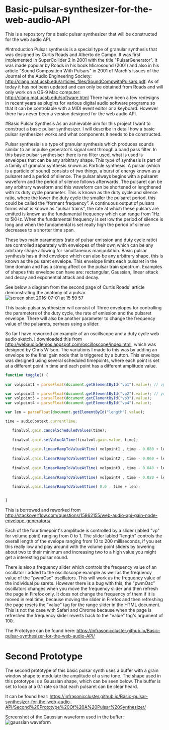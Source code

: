 # Basic-pulsar-synthesizer-for-the-web-audio-API
This is a repository for a basic pulsar synthesizer that will be constructed for the web audio API. 

#Introduction
Pulsar synthesis is a special type of granular synthesis that was designed by Curtis Roads and Alberto de Campo. It was first implemented in SuperCollider 2 in 2001 with the title "PulsarGenerator". It was made popular by Roads in his book Microsound (2001) and also in his article "Sound Composition With Pulsars" in 2001 of March's issues of the Journal of the Audio Engineering Society: http://clang.mat.ucsb.edu/articles_files/SoundCompwithPulsars.pdf.
As of today it has not been updated and can only be obtained from Roads and will only work on a OS-9 Mac computer:
http://clang.mat.ucsb.edu/software.html
There have been a few redesigns in recent years as plugins for various digital audio software programs so that it can be controlable with a MIDI event editor or a keyboard. However there has never been a version designed for the web audio API.  

#Basic Pulsar Synthesis
As an achievable aim for this project I want to construct a basic pulsar synthesizer. I will describe in detail how a basic pulsar synthesizer works and what components it needs to be constructed. 

Pulsar synthesis is a type of granular synthesis which produces sounds similar to an impulse generator’s signal sent through a band pass filter. In this basic pulsar synthesiser there is no filter used, what is used is envelopes that can be any arbitrary shape. This type of synthesis is part of a family of granular synthesis known as Particle synthesis. A pulsar (which is a particle of sound) consists of two things, a burst of energy known as a pulsaret and a period of silence. The pulsar always begins with a pulsaret waveform and the period of silence follows afterwards. The pulsaret can be any arbitrary waveform and this waveform can be shortened or lengthened with its duty cycle parameter. This is known as the duty cycle and silence ratio, where the lower the duty cycle the smaller the pulsaret period, this could be called the “formant frequency”. A continuous output of pulsars forms what is known as “pulsar trains”, the rate at which these pulsars are emitted is known as the fundamental frequency which can range from 1Hz to 5KHz. When the fundamental frequency is set low the period of silence is long and when the fundamental is set really high the period of silence decreases to a shorter time span. 

These two main parameters (rate of pulsar emission and duty cycle ratio) are controlled separately with envelopes of their own which can be any arbitrary shape allowing for simultaneous manipulation. Basic pulsar synthesis has a third envelope which can also be any arbitrary shape, this is known as the pulsaret envelope. This envelope limits each pulsaret in the time domain and has a strong affect on the pulsar train spectrum. Examples of shapes this envelope can have are: rectangular, Gaussian, linear attack and decay and exponential attack and decay.  

See below a diagram from the second page of Curtis Roads' article demonstrating the anatomy of a pulsar. 
![screen shot 2016-07-01 at 15 59 57](https://cloud.githubusercontent.com/assets/19801391/16525797/e9afc698-3f62-11e6-9c79-fecbce6e6aeb.png)

This basic pulsar synthesizer will consist of Three envelopes for controlling the parameters of the duty cycle, the rate of emission and the pulsaret envelope. There will also be another parameter to change the frequency value of the pulsarets, perhaps using a slider. 

So far I have reworked an example of an oscillscope and a duty cycle web audio sketch. I downloaded this from http://webaudiodemos.appspot.com/oscilloscope/index.html, which was designed by Chris Wilson. The variations I made to this was by adding an envelope to the final gain node that is triggered by a button. This envelope was designed using several scheduled timepoints, where each point is set at a different point in time and each point has a different amplitude value. 

 ```javascript
function toggle() {
  
var volpoint1 = parseFloat(document.getElementById("vp1").value); // vp stands for "volume point"  

var volpoint2 = parseFloat(document.getElementById("vp2").value); // you can set the volume for each point to form an envelope for the pulsar.
var volpoint3 = parseFloat(document.getElementById("vp3").value);
var volpoint4 = parseFloat(document.getElementById("vp4").value);

var len = parseFloat(document.getElementById("length").value); 

time = audioContext.currentTime;
 
    finalvol.gain.cancelScheduledValues(time);
   
    finalvol.gain.setValueAtTime(finalvol.gain.value, time);
    
    finalvol.gain.linearRampToValueAtTime( volpoint1 , time - 0.080 + len);
    
    finalvol.gain.linearRampToValueAtTime( volpoint2 , time - 0.060 + len);
    
    finalvol.gain.linearRampToValueAtTime( volpoint3 , time - 0.040 + len);
    
    finalvol.gain.linearRampToValueAtTime( volpoint4 , time - 0.020 + len);
    
    finalvol.gain.linearRampToValueAtTime( 0.0 , time + len);
 
 
}
 
 ```
This is borrowed and reworked from http://stackoverflow.com/questions/15862155/web-audio-api-gain-node-envelope-generators/

Each of the four timepoint's amplitude is controlled by a slider (labled "vp" for volume point) ranging from 0 to 1. The slider labled "length" controls the overall length of the evelope ranging from 10 to 200 milliseconds, if you set this really low and play around with the volume point sliders by lowering about two to their minimum and increasing two to a high value you might get a interesting pulsar sound. 

There is also a frequency slider which controls the frequency value of an oscillator I added to the oscilloscope example as well as the frequency value of the "pwmOsc" oscillators. This will work as the frequency value of the individual pulsarets. However there is a bug with this, the "pwmOsc" oscillators changes when you move the frequency slider and then refresh the page in Firefox only. It does not change the frequency of them if it is moved in real time, because moving the slider in Firefox and then refreshing the page resets the "value" tag for the range slider in the HTML document. This is not the case with Safari and Chrome because when the page is refreshed the frequency slider reverts back to the "value" tag's argument of 100.        



 


The Prototype can be found here:
https://infrasoniccluster.github.io/Basic-pulsar-synthesizer-for-the-web-audio-API/

 
# Second Prototype
The second prototype of this basic pulsar synth uses a buffer with a grain window shape to modulate the amplitude of a sine tone. The shape used in this prototype is a Gaussian shape, which can be seen below. The buffer is set to loop at a 0.1 rate so that each pulsaret can be clear heard.

It can be found hear:
https://infrasoniccluster.github.io/Basic-pulsar-synthesizer-for-the-web-audio-API/Second%20Prototype%20Of%20A%20Pulsar%20Synthesizer/

Screenshot of the Gaussian waveform used in the buffer:
![gaussian waveform](https://cloud.githubusercontent.com/assets/19801391/16769512/dc157570-47fd-11e6-9a9a-e52c5acfc15a.png)
